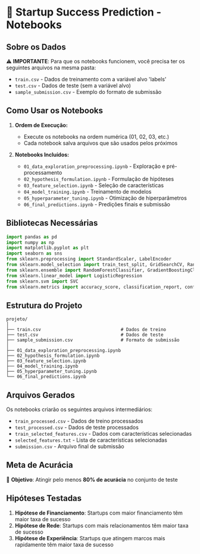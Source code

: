 # 🚀 Startup Success Prediction - Notebooks

## Sobre os Dados

⚠️ **IMPORTANTE**: Para que os notebooks funcionem, você precisa ter os seguintes arquivos na mesma pasta:

- `train.csv` - Dados de treinamento com a variável alvo 'labels'
- `test.csv` - Dados de teste (sem a variável alvo)
- `sample_submission.csv` - Exemplo do formato de submissão

## Como Usar os Notebooks

1. **Ordem de Execução:**
   - Execute os notebooks na ordem numérica (01, 02, 03, etc.)
   - Cada notebook salva arquivos que são usados pelos próximos

2. **Notebooks Incluídos:**
   - `01_data_exploration_preprocessing.ipynb` - Exploração e pré-processamento
   - `02_hypothesis_formulation.ipynb` - Formulação de hipóteses
   - `03_feature_selection.ipynb` - Seleção de características
   - `04_model_training.ipynb` - Treinamento de modelos
   - `05_hyperparameter_tuning.ipynb` - Otimização de hiperparâmetros
   - `06_final_predictions.ipynb` - Predições finais e submissão

## Bibliotecas Necessárias

```python
import pandas as pd
import numpy as np
import matplotlib.pyplot as plt
import seaborn as sns
from sklearn.preprocessing import StandardScaler, LabelEncoder
from sklearn.model_selection import train_test_split, GridSearchCV, RandomizedSearchCV
from sklearn.ensemble import RandomForestClassifier, GradientBoostingClassifier
from sklearn.linear_model import LogisticRegression
from sklearn.svm import SVC
from sklearn.metrics import accuracy_score, classification_report, confusion_matrix
```

## Estrutura do Projeto

```
projeto/
│
├── train.csv                              # Dados de treino
├── test.csv                               # Dados de teste  
├── sample_submission.csv                  # Formato de submissão
│
├── 01_data_exploration_preprocessing.ipynb
├── 02_hypothesis_formulation.ipynb
├── 03_feature_selection.ipynb
├── 04_model_training.ipynb
├── 05_hyperparameter_tuning.ipynb
└── 06_final_predictions.ipynb
```

## Arquivos Gerados

Os notebooks criarão os seguintes arquivos intermediários:
- `train_processed.csv` - Dados de treino processados
- `test_processed.csv` - Dados de teste processados  
- `train_selected_features.csv` - Dados com características selecionadas
- `selected_features.txt` - Lista de características selecionadas
- `submission.csv` - Arquivo final de submissão

## Meta de Acurácia

🎯 **Objetivo**: Atingir pelo menos **80% de acurácia** no conjunto de teste

## Hipóteses Testadas

1. **Hipótese de Financiamento**: Startups com maior financiamento têm maior taxa de sucesso
2. **Hipótese de Rede**: Startups com mais relacionamentos têm maior taxa de sucesso  
3. **Hipótese de Experiência**: Startups que atingem marcos mais rapidamente têm maior taxa de sucesso